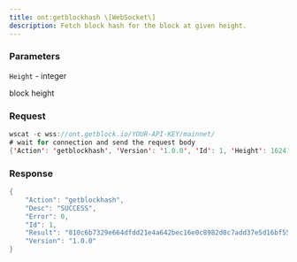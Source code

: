 ```yaml
---
title: ont:getblockhash \[WebSocket\]
description: Fetch block hash for the block at given height.
---
```


### Parameters


`Height` - integer

block height

### Request

``` java
wscat -c wss://ont.getblock.io/YOUR-API-KEY/mainnet/ 
# wait for connection and send the request body 
{'Action': 'getblockhash', 'Version': '1.0.0', 'Id': 1, 'Height': 16241692}
```

###  Response

``` java
{
    "Action": "getblockhash",
    "Desc": "SUCCESS",
    "Error": 0,
    "Id": 1,
    "Result": "810c6b7329e664dfdd21e4a642bec16e0c8982d0c7add37e5d16bf5527206d2a",
    "Version": "1.0.0"
}
```

